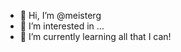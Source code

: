 - 👋 Hi, I’m @meisterg
- 👀 I’m interested in ...
- 🌱 I’m currently learning all that I can!

<!---
meistercodes/meistercodes is a ✨ special ✨ repository because its `README.md` (this file) appears on your GitHub profile.
You can click the Preview link to take a look at your changes.
--->
